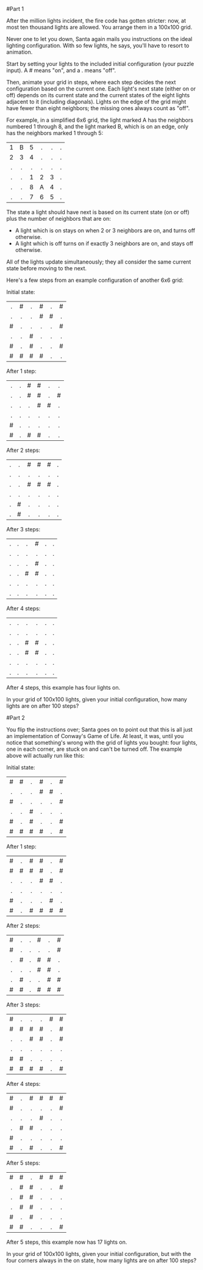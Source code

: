 #Part 1

After the million lights incident, the fire code has gotten stricter: now, at most ten thousand lights are allowed. You arrange them in a 100x100 grid.

Never one to let you down, Santa again mails you instructions on the ideal lighting configuration. With so few lights, he says, you'll have to resort to animation.

Start by setting your lights to the included initial configuration (your puzzle input). A # means "on", and a . means "off".

Then, animate your grid in steps, where each step decides the next configuration based on the current one. Each light's next state (either on or off) depends on its current state and the current states of the eight lights adjacent to it (including diagonals). Lights on the edge of the grid might have fewer than eight neighbors; the missing ones always count as "off".

For example, in a simplified 6x6 grid, the light marked A has the neighbors numbered 1 through 8, and the light marked B, which is on an edge, only has the neighbors marked 1 through 5:

| | | | | | |
| :---: | :---: | :---: | :---: | :---: | :---: |
| 1 | B | 5 | . | . | . |
| 2 | 3 | 4 | . | . | . |
| . | . | . | . | . | . |
| . | . | 1 | 2 | 3 | . |
| . | . | 8 | A | 4 | . |
| . | . | 7 | 6 | 5 | . |

The state a light should have next is based on its current state (on or off) plus the number of neighbors that are on:

- A light which is on stays on when 2 or 3 neighbors are on, and turns off otherwise.
- A light which is off turns on if exactly 3 neighbors are on, and stays off otherwise.

All of the lights update simultaneously; they all consider the same current state before moving to the next.

Here's a few steps from an example configuration of another 6x6 grid:

Initial state: <br />

| | | | | | |
| :---: | :---: | :---: | :---: | :---: | :---: |
| . | \# | . | \# | . | \# |
| . | . | . | \# | \# | . |
| \# | . | . | . | . |\# |
| . | . | \# | . | . | . |
| \# | . | \# | . | . | \# |
| \# | \# | \# | \# | . | . |

After 1 step: <br />

| | | | | | |
| :---: | :---: | :---: | :---: | :---: | :---: |
| . | . | \# | \# | . | . |
| . | . | \# | \# | . | \# |
| . | . | . | \# | \# | . |
| . | . | . | . | . | . |
| \# | . | . | . | . | . |
| \# | . | \# | \# | . | . |

After 2 steps: <br />

| | | | | | |
| :---: | :---: | :---: | :---: | :---: | :---: |
| . | . | \# | \# | \# | . |
| . | . | . | . | . | . |
| . | . | \# | \# | \# | . |
| . | . | . | . | . | . |
| . | \# | . | . | . | . |
| . | \# | . | . | . | . |

After 3 steps: <br />

| | | | | | |
| :---: | :---: | :---: | :---: | :---: | :---: |
| . | . | . | \# | . | . |
| . | . | . | . | . | . |
| . | . | . | \# | . | . |
| . | . | \# | \# | . | . |
| . | . | . | . | . | . |
| . | . | . | . | . | . |

After 4 steps: <br />

| | | | | | |
| :---: | :---: | :---: | :---: | :---: | :---: |
| . | . | . | . | . | . |
| . | . | . | . | . | . |
| . | . | \# | \# | . | . |
| . | . | \# | \# | . | . |
| . | . | . | . | . | . |
| . | . | . | . | . | . |

After 4 steps, this example has four lights on.

In your grid of 100x100 lights, given your initial configuration, how many lights are on after 100 steps?

#Part 2

You flip the instructions over; Santa goes on to point out that this is all just an implementation of Conway's Game of Life. At least, it was, until you notice that something's wrong with the grid of lights you bought: four lights, one in each corner, are stuck on and can't be turned off. The example above will actually run like this:

Initial state: <br />

| | | | | | |
| :---: | :---: | :---: | :---: | :---: | :---: |
| \# | \# | . | \# | . | \# |
| . | . | . | \# | \# | . |
| \# | . | . | . | . | \# |
| . | . | \# | . | . | . |
| \# | . | \# | . | . | \# |
| \# | \# | \# | \# | . | \# |

After 1 step: <br />

| | | | | | |
| :---: | :---: | :---: | :---: | :---: | :---: |
| \# | . | \# | \# | . | \# |
| \# | \# | \# | \# | . | \# |
| . | . | . | \# | \# | . |
| . | . | . | . | . | . |
| \# | . | . | . | \# | . |
| \# | . | \# | \# | \# | \# |

After 2 steps: <br />

| | | | | | |
| :---: | :---: | :---: | :---: | :---: | :---: |
| \# | . | . | \# | . | \# |
| \# | . | . | . | . | \# |
| . | \# | . | \# | \# | . |
| . | . | . | \# | \# | . |
| . | \# | . | . | \# | \# |
| \# | \# | . |\# | \# | \# |

After 3 steps: <br />

| | | | | | |
| :---: | :---: | :---: | :---: | :---: | :---: |
| \# | . | . | . | \# | \# |
| \# | \# | \# |\# | . | \# |
| . | . | \# | \# | . | \# |
| . | . | . | . | . | . |
| \# | \# | . | . | . | . |
| \# | \# | \# | \# | . | \# |

After 4 steps: <br />

| | | | | | |
| :---: | :---: | :---: | :---: | :---: | :---: |
| \# | . | \# | \# | \# | \# |
| \# | . | . | . | . | \# |
| . | . | . | \# | . | . |
| . | \# | \# | . | . | . |
| \# | . | . | . | . | . |
| \# | . | \# | . | . | \# |

After 5 steps: <br />

| | | | | | |
| :---: | :---: | :---: | :---: | :---: | :---: |
| \# | \# | . | \# | \# | \# |
| . | \# | \# | . | . | \# |
| . | \# | \# | . | . | . |
| . | \# | \# | . | . | . |
| \# | . | \# | . | . | . |
| \# | \# | . | . | . | \# |

After 5 steps, this example now has 17 lights on.

In your grid of 100x100 lights, given your initial configuration, but with the four corners always in the on state, how many lights are on after 100 steps?
